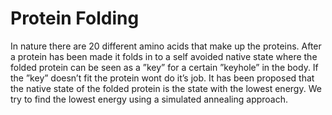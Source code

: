 # Protein Folding

In nature there are 20 different amino acids that make up the proteins. After a protein
has been made it folds in to a self avoided native state where the folded protein can be
seen as a ”key” for a certain ”keyhole” in the body. If the ”key” doesn’t fit the protein
wont do it’s job. It has been proposed that the native state of the folded protein is the
state with the lowest energy. We try to find the lowest energy using a simulated annealing approach.
